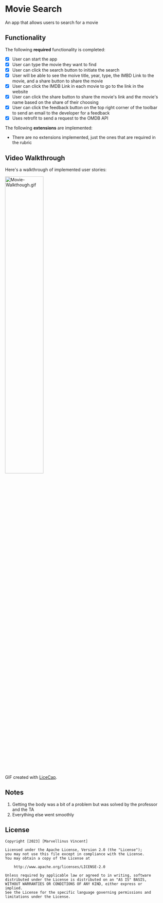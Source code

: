 # Movie Search 

An app that allows users to search for a movie

## Functionality 

The following **required** functionality is completed:

* [x] User can start the app
* [x] User can type the movie they want to find
* [x] User can click the search button to initiate the search
* [x] User will be able to see the moive title, year, type, the IMBD Link to the movie, and a share button to share the movie
* [x] User can click the IMDB Link in each movie to go to the link in the website
* [x] User can click the share button to share the movie's link and the movie's name based on the share of their choosing
* [x] User can click the feedback button on the top right corner of the toolbar to send an email to the developer for a feedback
* [x] Uses retrofit to send a request to the OMDB API

The following **extensions** are implemented:

* There are no extensions implemented, just the ones that are required in the rubric 

## Video Walkthrough

Here's a walkthrough of implemented user stories:

<img src='Movie-Walkthough.gif' title='Movie-Walkthough.gif' width='50%' alt='Movie-Walkthough.gif' />

GIF created with [LiceCap](http://www.cockos.com/licecap/).

## Notes

1. Getting the body was a bit of a problem but was solved by the professor and the TA
2. Everything else went smoothly

## License

    Copyright [2023] [Marvellinus Vincent]

    Licensed under the Apache License, Version 2.0 (the "License");
    you may not use this file except in compliance with the License.
    You may obtain a copy of the License at

        http://www.apache.org/licenses/LICENSE-2.0

    Unless required by applicable law or agreed to in writing, software
    distributed under the License is distributed on an "AS IS" BASIS,
    WITHOUT WARRANTIES OR CONDITIONS OF ANY KIND, either express or implied.
    See the License for the specific language governing permissions and
    limitations under the License.
